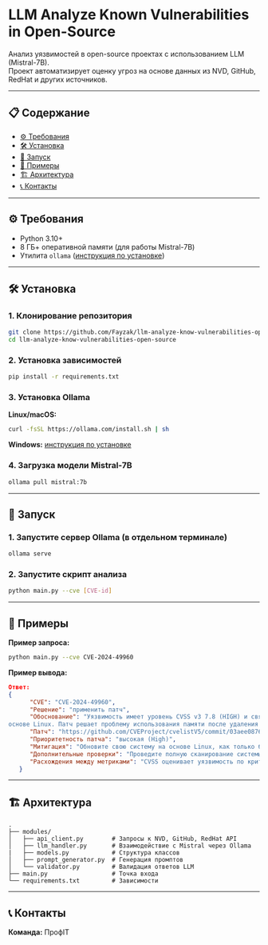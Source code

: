 # LLM Analyze Known Vulnerabilities in Open-Source

Анализ уязвимостей в open-source проектах с использованием LLM (Mistral-7B).  
Проект автоматизирует оценку угроз на основе данных из NVD, GitHub, RedHat и других источников.

---

## 📋 Содержание
- [⚙️ Требования](#-требования)
- [🛠️ Установка](#-установка)
- [🚀 Запуск](#-запуск)
- [🌟 Примеры](#-примеры)
- [🏗️ Архитектура](#-архитектура)
- [📞 Контакты](#-контакты)

---

## ⚙️ Требования
- Python 3.10+
- 8 ГБ+ оперативной памяти (для работы Mistral-7B)
- Утилита `ollama` ([инструкция по установке](https://ollama.com/download/windows))

---

## 🛠️ Установка

### 1. Клонирование репозитория

```bash
git clone https://github.com/Fayzak/llm-analyze-know-vulnerabilities-open-source
cd llm-analyze-know-vulnerabilities-open-source
```

### 2. Установка зависимостей

```bash
pip install -r requirements.txt
```

### 3. Установка Ollama

**Linux/macOS:**
```bash
curl -fsSL https://ollama.com/install.sh | sh
```

**Windows:**
[инструкция по установке](https://ollama.com/download/windows)

### 4. Загрузка модели Mistral-7B

```bash
ollama pull mistral:7b
```

---

## 🚀 Запуск

### 1. Запустите сервер Ollama (в отдельном терминале)

```bash
ollama serve
```

### 2. Запустите скрипт анализа

```bash
python main.py --cve [CVE-id]
```

---

## 🌟 Примеры

**Пример запроса:**

```bash
python main.py --cve CVE-2024-49960
```

**Пример вывода:**

```json
Ответ:
{
      "CVE": "CVE-2024-49960",
      "Решение": "применить патч",
      "Обоснование": "Уязвимость имеет уровень CVSS v3 7.8 (HIGH) и связана с CWE-416, что делает её критической для систем на 
основе Linux. Патч решает проблему использования памяти после удаления в ext4_fill_super функции.",
      "Патч": "https://github.com/CVEProject/cvelistV5/commit/03aee0876092795e6928dfbb3b959548cd4daf9d",
      "Приоритетность патча": "высокая (High)",
      "Митигация": "Обновите свою систему на основе Linux, как только будет доступен патч.",
      "Дополнительные проверки": "Проведите полную сканирование системы на наличие устарелых компонентов и обновите их в случае необходимости.",
      "Расхождения между метриками": "CVSS оценивает уязвимость по критериям, связанным с её воздействием на систему, в то время как EPSS (Exploit Prediction Scoring System) определяет вероятность того, что эта уязвимость будет использована для атак. В данном случае EPSS имеет низкий уровень, но CVSS показывает, что уязвимость может быть использована в ходе атаки."
   }
```

---

## 🏗️ Архитектура

```
.
├── modules/
│   ├── api_client.py        # Запросы к NVD, GitHub, RedHat API
│   ├── llm_handler.py       # Взаимодействие с Mistral через Ollama
|   ├── models.py            # Структура классов
│   ├── prompt_generator.py  # Генерация промптов
│   └── validator.py         # Валидация ответов LLM
├── main.py                  # Точка входа
└── requirements.txt         # Зависимости
```

---

## 📞 Контакты

**Команда:** ПрофIT
